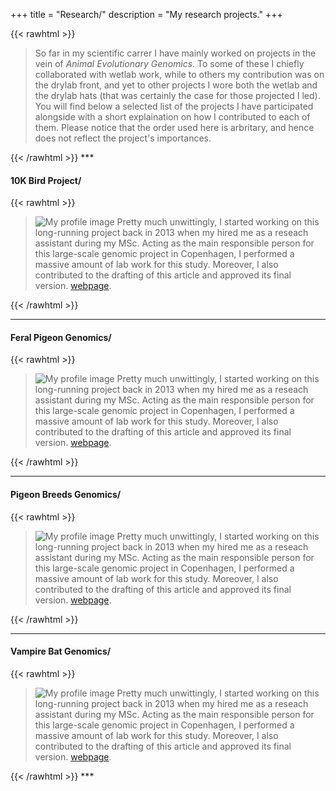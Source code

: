 +++
title = "Research/"
description = "My research projects."
+++

{{< rawhtml >}}
<blockquote>
So far in my scientific carrer I have mainly worked on projects in the vein of <i>Animal Evolutionary Genomics</i>. To some of these I chiefly collaborated with wetlab work, while to others my contribution was on the drylab front, and yet to other projects I wore both the wetlab and the drylab hats (that was certainly the case for those projected I led). You will find below a selected list of the projects I have participated alongside with a short explaination on how I contributed to each of them. Please notice that the order used here is arbritary, and hence does not reflect the project's importances.   
</blockquote>
{{< /rawhtml >}}
***

#### 10K Bird Project/

{{< rawhtml >}}
<blockquote class="adoro">
<img class="ResearchImg" src="../Images/SNMBirdsPoster.jpg" alt="My profile image">
Pretty much unwittingly, I started working on this long-running project back in 2013 when my hired me as a reseach assistant during my MSc.
Acting as the main responsible person for this large-scale genomic project in Copenhagen, I performed a massive amount of lab work for this study. Moreover, I also contributed to the drafting of this article and approved its final version. <a href="https://b10k.genomics.cn/" target="_blank">webpage</a>.
</blockquote>
{{< /rawhtml >}}

*** 

#### Feral Pigeon Genomics/

{{< rawhtml >}}
<blockquote class="adoro">  
<img class="ResearchImg" src="../Images/PigeonBreed.jpg" alt="My profile image">
Pretty much unwittingly, I started working on this long-running project back in 2013 when my hired me as a reseach assistant during my MSc.
Acting as the main responsible person for this large-scale genomic project in Copenhagen, I performed a massive amount of lab work for this study. Moreover, I also contributed to the drafting of this article and approved its final version. <a href="https://b10k.genomics.cn/" target="_blank">webpage</a>.
</blockquote>
{{< /rawhtml >}}

***

#### Pigeon Breeds Genomics/

{{< rawhtml >}}
<blockquote class="adoro">
<img class="ResearchImg" src="../Images/PigeonBreed.jpg" alt="My profile image">
Pretty much unwittingly, I started working on this long-running project back in 2013 when my hired me as a reseach assistant during my MSc.
Acting as the main responsible person for this large-scale genomic project in Copenhagen, I performed a massive amount of lab work for this study. Moreover, I also contributed to the drafting of this article and approved its final version. <a href="https://b10k.genomics.cn/" target="_blank">webpage</a>.
</blockquote>
{{< /rawhtml >}}

***

#### Vampire Bat Genomics/

{{< rawhtml >}}
<blockquote class="adoro">  
<img class="ResearchImg" src="../Images/PigeonBreed.jpg" alt="My profile image">
Pretty much unwittingly, I started working on this long-running project back in 2013 when my hired me as a reseach assistant during my MSc.
Acting as the main responsible person for this large-scale genomic project in Copenhagen, I performed a massive amount of lab work for this study. Moreover, I also contributed to the drafting of this article and approved its final version. <a href="https://b10k.genomics.cn/" target="_blank">webpage</a>.
</blockquote>
{{< /rawhtml >}}
***